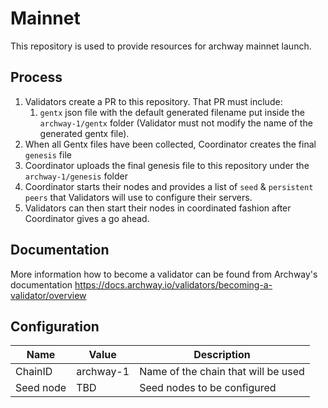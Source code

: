 # Mainnet

This repository is used to provide resources for archway mainnet launch.

## Process

1. Validators create a PR to this repository. That PR must include:
   1. `gentx` json file with the default generated filename put inside the `archway-1/gentx` folder (Validator must not modify the name of the generated gentx file).
1. When all Gentx files have been collected, Coordinator creates the final `genesis` file
1. Coordinator uploads the final genesis file to this repository under the `archway-1/genesis` folder
1. Coordinator starts their nodes and provides a list of `seed` & `persistent peers` that Validators will use to configure their servers.
1. Validators can then start their nodes in coordinated fashion after Coordinator gives a go ahead.

## Documentation

More information how to become a validator can be found from Archway's documentation <https://docs.archway.io/validators/becoming-a-validator/overview>

## Configuration

| Name      | Value                                                         | Description                         |
| --------- | ------------------------------------------------------------- | ----------------------------------- |
| ChainID   | archway-1                                                     | Name of the chain that will be used |
| Seed node | TBD                                                           | Seed nodes to be configured         |

